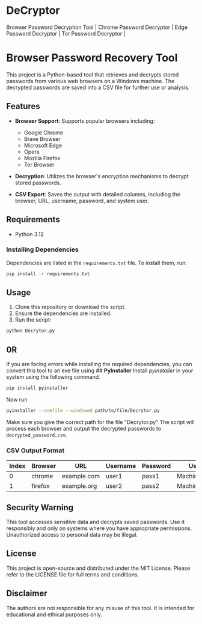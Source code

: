 # DeCryptor
Browser Password Decryption Tool | Chrome Password Decryptor | Edge Password Decryptor | Tor Password Decryptor | 
# Browser Password Recovery Tool

This project is a Python-based tool that retrieves and decrypts stored passwords from various web browsers on a Windows machine. The decrypted passwords are saved into a CSV file for further use or analysis.

## Features

- **Browser Support**: Supports popular browsers including:
  - Google Chrome
  - Brave Browser
  - Microsoft Edge
  - Opera
  - Mozilla Firefox
  - Tor Browser

- **Decryption**: Utilizes the browser's encryption mechanisms to decrypt stored passwords.
- **CSV Export**: Saves the output with detailed columns, including the browser, URL, username, password, and system user.

## Requirements

- Python 3.12

### Installing Dependencies

Dependencies are listed in the `requirements.txt` file. To install them, run:
```bash
pip install -r requirements.txt
```

## Usage

1. Clone this repository or download the script.
2. Ensure the dependencies are installed.
3. Run the script:
```bash
python Decrytor.py
```
## 0R
If you are facing errors while installing the required dependencies, you can convert this tool to an exe file using ## **PyInstaller**
Install _pyinstaller_ in your system using the following command.
```bash
pip install pyinstaller
```
Now run
```bash
pyinstaller --onefile --windowed path/to/file/Decrytor.py
```
Make sure you give the correct path for the file "Decrytor.py"
The script will process each browser and output the decrypted passwords to `decrypted_password.csv`.

### CSV Output Format
| Index | Browser | URL         | Username | Password | User |
|-------|---------|------------ |----------|----------|------|
| 0     | chrome  | example.com | user1    | pass1    | MachineUser |
| 1     | firefox | example.org | user2    | pass2    | MachineUser |

## Security Warning
This tool accesses sensitive data and decrypts saved passwords. Use it responsibly and only on systems where you have appropriate permissions. Unauthorized access to personal data may be illegal.

## License
This project is open-source and distributed under the MIT License. Please refer to the LICENSE file for full terms and conditions.

## Disclaimer
The authors are not responsible for any misuse of this tool. It is intended for educational and ethical purposes only.

